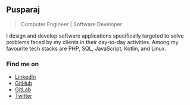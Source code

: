 ## Pusparaj

> Computer Engineer | Software Developer

I design and develop software applications specifically targeted to solve problems faced by my clients in their day-to-day activities. Among my favourite tech stacks are PHP, SQL, JavaScript, Kotlin, and Linux.

### Find me on

- [LinkedIn](https://linkedin.com/in/raazpuspa)
- [GitHub](https://github.com/raazpuspa)
- [GitLab](https://gitlab.com/raazpuspa)
- [Twitter](https://twitter.com/raazpuspa)
